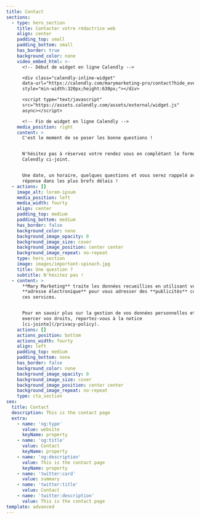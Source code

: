 ```yaml
---
title: Contact
sections:
  - type: hero_section
    title: Contacter votre rédactrice web
    align: center
    padding_top: small
    padding_bottom: small
    has_border: true
    background_color: none
    video_embed_html: >-
      <!-- Début de widget en ligne Calendly -->

      <div class="calendly-inline-widget"
      data-url="https://calendly.com/marymarketing-pro/contact?hide_event_type_details=1"
      style="min-width:320px;height:630px;"></div>

      <script type="text/javascript"
      src="https://assets.calendly.com/assets/external/widget.js"
      async></script>

      <!-- Fin de widget en ligne Calendly -->
    media_position: right
    content: >
      C'est le moment de se poser les bonne questions !


      N'hésitez pas à réservez votre rendez vous en complétant le formulaire
      Calendly ci-joint.


      Une date, un horaire, quelques questions et vous serez rappelé avec une
      réponse dans les plus brefs délais !
  - actions: []
    image_alt: lorem-ipsum
    media_position: left
    media_width: fourty
    align: center
    padding_top: medium
    padding_bottom: medium
    has_border: false
    background_color: none
    background_image_opacity: 0
    background_image_size: cover
    background_image_position: center center
    background_image_repeat: no-repeat
    type: hero_section
    image: images/important-spinach.jpg
    title: Une question ?
    subtitle: N'hésitez pas !
  - content: >
      **Mary Marketing** traite les données recueillies en utilisant votre
      **adresse électronique** pour vous adresser des **publicités** concernant
      ces services.


      Pour en savoir plus sur la gestion de vos données personnelles et pour
      exercer vos droits, reportez-vous à la notice
      [ci-jointe](/privacy-policy).
    actions: []
    actions_position: bottom
    actions_width: fourty
    align: left
    padding_top: medium
    padding_bottom: none
    has_border: false
    background_color: none
    background_image_opacity: 0
    background_image_size: cover
    background_image_position: center center
    background_image_repeat: no-repeat
    type: cta_section
seo:
  title: Contact
  description: This is the contact page
  extra:
    - name: 'og:type'
      value: website
      keyName: property
    - name: 'og:title'
      value: Contact
      keyName: property
    - name: 'og:description'
      value: This is the contact page
      keyName: property
    - name: 'twitter:card'
      value: summary
    - name: 'twitter:title'
      value: Contact
    - name: 'twitter:description'
      value: This is the contact page
template: advanced
---
```

